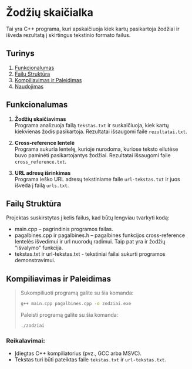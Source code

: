 # Žodžių skaičialka
Tai yra C++ programa, kuri apskaičiuoja kiek kartų pasikartoja žodžiai ir išveda rezultatą į skirtingus tekstinio formato failus.

## Turinys
1. [Funkcionalumas](#funkcionalumas)
2. [Failų Struktūra](#failų-struktūra)
3. [Kompiliavimas ir Paleidimas](#kompiliavimas-ir-paleidimas)
4. [Naudojimas](#naudojimas)
## Funkcionalumas
1. **Žodžių skaičiavimas**  
   Programa analizuoja failą `tekstas.txt` ir suskaičiuoja, kiek kartų kiekvienas žodis pasikartoja. Rezultatai išsaugomi faile `rezultatai.txt`.  

2. **Cross-reference lentelė**  
   Programa sukuria lentelę, kurioje nurodoma, kuriose teksto eilutėse buvo paminėti pasikartojantys žodžiai. Rezultatai išsaugomi faile `cross_reference.txt`.  

3. **URL adresų išrinkimas**  
   Programa ieško URL adresų tekstiniame faile `url-tekstas.txt` ir juos išveda į failą `urls.txt`.

## Failų Struktūra
Projektas suskirstytas į kelis failus, kad būtų lengviau tvarkyti kodą:

- main.cpp – pagrindinis programos failas.
- pagalbines.cpp ir pagalbines.h – pagalbines funkcijos cross-reference lentelės išvedimui ir url nuorodų radimui. Taip pat yra ir žodžių "išvalymo" funkcija.
- tekstas.txt ir url-tekstas.txt - tekstiniai failai sukurti programos demonstravimui.
## Kompiliavimas ir Paleidimas

>Sukompiliuoti programą galite su šia komanda:
>
>```bash
>g++ main.cpp pagalbines.cpp -o zodziai.exe
>```
>
>Paleisti programą galite su šia komanda:
>
>```bash
>./zodziai
>```
### Reikalavimai:  
- Įdiegtas C++ kompiliatorius (pvz., GCC arba MSVC).  
- Tekstas turi būti pateiktas faile `tekstas.txt` ir `url-tekstas.txt`. 
